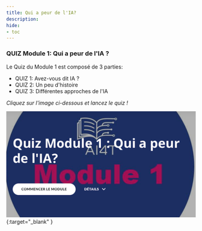 ```yaml
---
title: Qui a peur de l'IA?
description:
hide:
- toc
---
```

### QUIZ Module 1: Qui a peur de l'IA ?


Le Quiz du Module 1 est composé de 3 parties:

- QUIZ 1: Avez-vous dit IA ?
- QUIZ 2: Un peu d'histoire
- QUIZ 3: Différentes approches de l'IA

_Cliquez sur l'image ci-dessous et lancez le quiz !_

[![Quiz Module 1: Qui a peur de l'IA?](../Images/AI4T-quiz-module1.png)](Quiz-1-ressources/HTML/AI4T-quiz-module-1-qui-a-peur-de-l-ia-html/index.html#/lessons/kTdCJvqaYv_E9I8ipVGp2Zx59rc6UFlj
){:target="_blank" }
